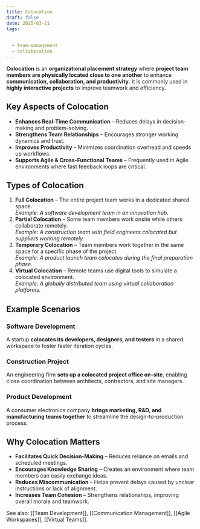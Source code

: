```yaml
---
title: Colocation
draft: false
date: 2025-03-21
tags:
  
  
  - team-management
  - collaboration
---
```


**Colocation** is an **organizational placement strategy** where **project team members are physically located close to one another** to enhance **communication, collaboration, and productivity**. It is commonly used in **highly interactive projects** to improve teamwork and efficiency.

## Key Aspects of Colocation
- **Enhances Real-Time Communication** – Reduces delays in decision-making and problem-solving.
- **Strengthens Team Relationships** – Encourages stronger working dynamics and trust.
- **Improves Productivity** – Minimizes coordination overhead and speeds up workflows.
- **Supports Agile & Cross-Functional Teams** – Frequently used in Agile environments where fast feedback loops are critical.

## Types of Colocation
1. **Full Colocation** – The entire project team works in a dedicated shared space.  
   *Example: A software development team in an innovation hub.*
2. **Partial Colocation** – Some team members work onsite while others collaborate remotely.  
   *Example: A construction team with field engineers colocated but suppliers working remotely.*
3. **Temporary Colocation** – Team members work together in the same space for a specific phase of the project.  
   *Example: A product launch team colocates during the final preparation phase.*
4. **Virtual Colocation** – Remote teams use digital tools to simulate a colocated environment.  
   *Example: A globally distributed team using virtual collaboration platforms.*

## Example Scenarios

### **Software Development**
A startup **colocates its developers, designers, and testers** in a shared workspace to foster faster iteration cycles.

### **Construction Project**
An engineering firm **sets up a colocated project office on-site**, enabling close coordination between architects, contractors, and site managers.

### **Product Development**
A consumer electronics company **brings marketing, R&D, and manufacturing teams together** to streamline the design-to-production process.

## Why Colocation Matters
- **Facilitates Quick Decision-Making** – Reduces reliance on emails and scheduled meetings.
- **Encourages Knowledge Sharing** – Creates an environment where team members can easily exchange ideas.
- **Reduces Miscommunication** – Helps prevent delays caused by unclear instructions or lack of alignment.
- **Increases Team Cohesion** – Strengthens relationships, improving overall morale and teamwork.

See also: [[Team Development]], [[Communication Management]], [[Agile Workspaces]], [[Virtual Teams]].
